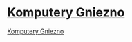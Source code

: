 # [Komputery Gniezno](https://komputery.gniezno.pl)

[Komputery Gniezno](https://komputery.gniezno.pl)
